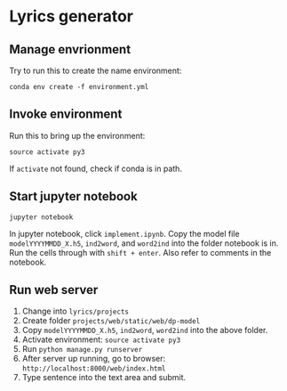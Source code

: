 # Lyrics generator
## Manage envrionment

Try to run this to create the name environment:
```
conda env create -f environment.yml
```
## Invoke environment
Run this to bring up the environment:
```
source activate py3
```
If ``activate`` not found, check if conda is in path.

## Start jupyter notebook
```
jupyter notebook
```
In jupyter notebook, click ``implement.ipynb``.
Copy the model file ``modelYYYYMMDD_X.h5``, ``ind2word``, and ``word2ind`` into the folder notebook is in.
Run the cells through with ``shift + enter``. Also refer to comments in the notebook.

## Run web server
1. Change into ``lyrics/projects``
2. Create folder ``projects/web/static/web/dp-model``
4. Copy ``modelYYYYMMDD_X.h5``, ``ind2word``, ``word2ind`` into the above  folder.
5. Activate environment: ``source activate py3``
6. Run ``python manage.py runserver``
7. After server up running, go to browser: ``http://localhost:8000/web/index.html``
8. Type sentence into the text area and submit.
